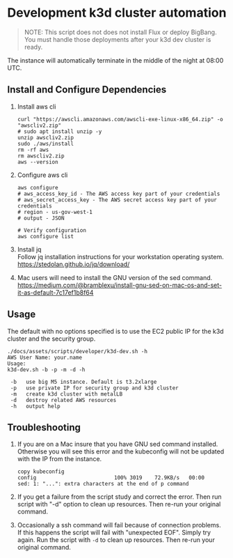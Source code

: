 # Development k3d cluster automation

> NOTE: This script does not does not install Flux or deploy BigBang. You must handle those deployments after your k3d dev cluster is ready.

The instance will automatically terminate in the middle of the night at 08:00 UTC.

## Install and Configure Dependencies

1. Install aws cli

   ```shell
   curl "https://awscli.amazonaws.com/awscli-exe-linux-x86_64.zip" -o "awscliv2.zip"
   # sudo apt install unzip -y
   unzip awscliv2.zip
   sudo ./aws/install
   rm -rf aws
   rm awscliv2.zip
   aws --version
   ```

1. Configure aws cli

   ```shell
   aws configure
   # aws_access_key_id - The AWS access key part of your credentials
   # aws_secret_access_key - The AWS secret access key part of your credentials
   # region - us-gov-west-1
   # output - JSON

   # Verify configuration
   aws configure list
   ```

1. Install jq  
    Follow jq installation instructions for your workstation operating system.  
    <https://stedolan.github.io/jq/download/>

1. Mac users will need to install the GNU version of the sed command.  
   <https://medium.com/@bramblexu/install-gnu-sed-on-mac-os-and-set-it-as-default-7c17ef1b8f64>

## Usage

The default with no options specified is to use the EC2 public IP for the k3d cluster and the security group.

```shell
./docs/assets/scripts/developer/k3d-dev.sh -h
AWS User Name: your.name
Usage:
k3d-dev.sh -b -p -m -d -h

 -b   use big M5 instance. Default is t3.2xlarge
 -p   use private IP for security group and k3d cluster
 -m   create k3d cluster with metalLB
 -d   destroy related AWS resources
 -h   output help
```

## Troubleshooting

1. If you are on a Mac insure that you have GNU sed command installed. Otherwise you will see this error and the kubeconfig will not be updated with the IP from the instance.

   ```console
   copy kubeconfig
   config                         100% 3019    72.9KB/s   00:00
   sed: 1: "...": extra characters at the end of p command

   ```

2. If you get a failure from the script study and correct the error. Then run script with "-d" option to clean up resources. Then re-run your original command.

3. Occasionally a ssh command will fail because of connection problems. If this happens the script will fail with "unexpected EOF". Simply try again. Run the script with `-d` to clean up resources. Then re-run your original command.
